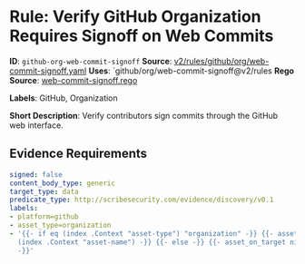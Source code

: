 # Rule: Verify GitHub Organization Requires Signoff on Web Commits

**ID**: `github-org-web-commit-signoff`
**Source**: [v2/rules/github/org/web-commit-signoff.yaml](https://github.com/scribe-public/sample-policies/v2/rules/github/org/web-commit-signoff.yaml)
**Uses**: `github/org/web-commit-signoff@v2/rules
**Rego Source**: [web-commit-signoff.rego](https://github.com/scribe-public/sample-policies/v2/rules/github/org/web-commit-signoff.rego)

**Labels**: GitHub, Organization

**Short Description**: Verify contributors sign commits through the GitHub web interface.

## Evidence Requirements

```yaml
signed: false
content_body_type: generic
target_type: data
predicate_type: http://scribesecurity.com/evidence/discovery/v0.1
labels:
- platform=github
- asset_type=organization
- '{{- if eq (index .Context "asset-type") "organization" -}} {{- asset_on_target
  (index .Context "asset-name") -}} {{- else -}} {{- asset_on_target nil -}} {{- end
  -}}'
```
